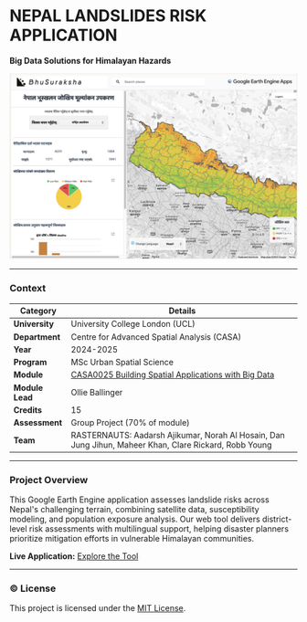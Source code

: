 # NEPAL LANDSLIDES RISK APPLICATION  
**Big Data Solutions for Himalayan Hazards**  

[![GEE Application Screenshot](GEE.png)](https://maheer-maps.github.io/CASA25_Rasternauts/)  

---

### Context  
| Category | Details |
|----------|---------|
| **University** | University College London (UCL) |
| **Department** | Centre for Advanced Spatial Analysis (CASA) |
| **Year** | 2024-2025 |
| **Program** | MSc Urban Spatial Science |
| **Module** | [CASA0025 Building Spatial Applications with Big Data](https://www.ucl.ac.uk/module-catalogue/modules/building-spatial-applications-with-big-data-CASA0025) |
| **Module Lead** | Ollie Ballinger |
| **Credits** | 15 |
| **Assessment** | Group Project (70% of module) |
| **Team** | RASTERNAUTS: Aadarsh Ajikumar, Norah Al Hosain, Dan Jung Jihun, Maheer Khan, Clare Rickard, Robb Young |

---

### Project Overview  
This Google Earth Engine application assesses landslide risks across Nepal's challenging terrain, combining satellite data, susceptibility modeling, and population exposure analysis. Our web tool delivers district-level risk assessments with multilingual support, helping disaster planners prioritize mitigation efforts in vulnerable Himalayan communities.

**Live Application:** [Explore the Tool](https://maheer-maps.github.io/CASA25_Rasternauts/)  

---

### © License  
This project is licensed under the [MIT License](LICENSE).
